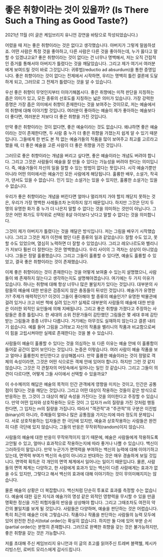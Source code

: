 # 좋은 취향이라는 것이 있을까? (Is There Such a Thing as Good Taste?)

2021년 11월
(이 글은 케임브리지 유니언 강연을 바탕으로 작성되었습니다.)

어렸을 때 저는 좋은 취향이라는 것은 없다고 생각했습니다. 아버지가 그렇게 말씀하셨죠. 어떤 사람은 특정 것을 좋아하고, 다른 사람은 다른 것을 좋아하는데, 누가 옳다고 말할 수 있겠냐고요? 좋은 취향이라는 것이 없다는 건 너무나 명백해서, 저는 오직 간접적인 증거를 통해서야 아버지가 틀렸다는 것을 깨달았습니다. 그리고 제가 여기서 여러분에게 보여드릴 것이 바로 그것입니다: 귀류법(reductio ad absurdum)을 통한 증명입니다. 좋은 취향이라는 것이 없다는 전제에서 시작하면, 우리는 명백히 틀린 결론에 도달하게 되고, 그러므로 그 전제가 틀렸다는 것을 알 수 있습니다.

우선 좋은 취향이 무엇인지부터 이야기해봅시다. 좋은 취향에는 미적 판단을 지칭하는 좁은 의미가 있고, 모든 종류의 선호도를 지칭하는 넓은 의미가 있습니다. 가장 강력한 증명은 가장 좁은 의미에서 취향이 존재한다는 것을 보여주는 것이므로, 저는 예술에서의 취향에 대해 이야기할 것입니다. 여러분이 좋아하는 예술이 제가 좋아하는 예술보다 더 좋다면, 여러분은 저보다 더 좋은 취향을 가진 것입니다.

만약 좋은 취향이라는 것이 없다면, 좋은 예술이라는 것도 없습니다. 왜냐하면 좋은 예술이라는 것이 존재한다면, 두 사람 중 누가 더 좋은 취향을 가졌는지 쉽게 알 수 있기 때문입니다. 그들에게 한 번도 본 적 없는 예술가들의 작품을 많이 보여주고 최고를 고르라고 했을 때, 더 좋은 예술을 고른 사람이 더 좋은 취향을 가진 것입니다.

그러므로 좋은 취향이라는 개념을 버리고 싶다면, 좋은 예술이라는 개념도 버려야 합니다. 그리고 그것은 사람들이 예술을 잘 만들 수 있다는 가능성을 버려야 한다는 의미입니다. 즉, 예술가들이 자신의 일을 잘할 수 있는 방법이 없다는 뜻입니다. 시각 예술가뿐만 아니라 어떤 의미에서든 예술가인 모든 사람에게 해당됩니다. 훌륭한 배우, 소설가, 작곡가, 댄서도 있을 수 없습니다. 인기 있는 소설가는 있을 수 있지만, 훌륭한 소설가는 있을 수 없습니다.

우리가 좋은 취향이라는 개념을 버린다면 얼마나 멀리까지 가야 할지 깨닫지 못하는 것은, 우리가 가장 명백한 사례들조차 논의하지 않기 때문입니다. 하지만 그것은 단지 두 명의 유명한 화가 중 누가 더 나은지 말할 수 없다는 것을 의미하는 것만이 아닙니다. 그것은 어떤 화가도 무작위로 선택된 8살 아이보다 낫다고 말할 수 없다는 것을 의미합니다.

그것이 제가 아버지가 틀렸다는 것을 깨달은 방식입니다. 저는 그림을 배우기 시작했습니다. 그리고 그것은 제가 이전에 했던 다른 종류의 일과 같았습니다: 잘할 수도 있고, 못할 수도 있었으며, 열심히 노력하면 더 잘할 수 있었습니다. 그리고 레오나르도와 벨리니가 저보다 훨씬 더 잘한다는 것은 명백했습니다. 우리 사이의 그 격차는 상상이 아니었습니다. 그들은 정말 훌륭했습니다. 그리고 그들이 훌륭할 수 있다면, 예술도 훌륭할 수 있었고, 결국 좋은 취향이라는 것이 존재했습니다.

이제 좋은 취향이라는 것이 존재한다는 것을 어떻게 보여줄 수 있는지 설명했으니, 사람들이 왜 존재하지 않는다고 생각하는지도 설명해야겠습니다. 여기에는 두 가지 이유가 있습니다. 하나는 취향에 대해 항상 너무나 많은 불일치가 있다는 것입니다. 대부분의 사람들의 예술에 대한 반응은 검증되지 않은 충동들이 뒤섞인 것입니다. 예술가가 유명한가? 주제가 매력적인가? 이것이 그들이 좋아해야 할 종류의 예술인가? 유명한 박물관에 걸려 있거나 크고 비싼 책에 실려 있는가? 실제로 대부분의 사람들의 예술에 대한 반응은 이러한 외적인 요인들에 의해 지배됩니다. 그리고 좋은 취향을 가졌다고 주장하는 사람들은 종종 틀립니다. 한 세대의 소위 전문가들이 감탄했던 그림들은 몇 세대 후에 감탄받는 그림들과 종종 너무나 다릅니다. 거기에는 아무것도 실재하지 않는다고 결론 내리기 쉽습니다. 예를 들어 그림을 그려보고 자신의 작품을 벨리니의 작품과 비교함으로써 이 힘을 고립시켜야만 실제로 존재한다는 것을 볼 수 있습니다.

사람들이 예술이 훌륭할 수 있다는 것을 의심하는 또 다른 이유는 예술 안에 이 훌륭함이 들어갈 공간이 없어 보인다는 것입니다. 논증은 이렇습니다. 여러 사람이 예술 작품을 보고 얼마나 훌륭한지 판단한다고 상상해봅시다. 만약 훌륭한 예술이라는 것이 정말로 객체의 속성이라면, 그것은 어떤 식으로든 객체 안에 있어야 합니다. 하지만 그런 것 같지 않습니다; 그것은 각 관찰자의 머릿속에서 일어나는 일인 것 같습니다. 그리고 그들이 의견이 다르다면, 어떻게 그들 사이에서 선택할 수 있을까요?

이 수수께끼의 해답은 예술의 목적이 인간 관객에게 영향을 미치는 것이고, 인간은 공통점이 많다는 것을 깨닫는 것입니다. 그리고 어떤 대상이 작용하는 것들이 같은 방식으로 반응하는 한, 그것이 그 대상이 해당 속성을 가진다는 것을 의미한다고 주장할 수 있습니다. 만약 어떤 입자와 상호작용하는 모든 것이 그 입자가 m의 질량을 가진 것처럼 행동한다면, 그 입자는 m의 질량을 가집니다. 따라서 "객관적"과 "주관적"의 구분은 이진법(binary)이 아니라, 주체들이 얼마나 많은 공통점을 가지는지에 따라 정도의 문제입니다. 서로 상호작용하는 입자들은 한 극단에 있지만, 예술과 상호작용하는 사람들은 완전히 다른 극단에 있지 않습니다; 그들의 반응은 무작위적(random)이지 않습니다.

사람들의 예술에 대한 반응이 무작위적이지 않기 때문에, 예술은 사람들에게 작용하도록 고안될 수 있고, 얼마나 효과적으로 작용하는지에 따라 좋거나 나쁠 수 있습니다. 백신이 그러하듯이 말입니다. 만약 누군가가 면역력을 부여하는 백신의 능력에 대해 이야기하고 있는데, 면역력 부여가 백신의 속성이 아니라고 반대하는 것은 매우 경솔하게 보일 것입니다. 면역력 획득은 각 개인의 면역 체계에서 일어나는 일이기 때문입니다. 물론, 사람들의 면역 체계는 다양하고, 한 사람에게 효과가 있는 백신이 다른 사람에게는 효과가 없을 수도 있지만, 그렇다고 해서 백신의 효과에 대해 이야기하는 것이 무의미해지지는 않습니다.

물론 예술의 상황은 더 복잡합니다. 백신처럼 단순히 투표로 효과를 측정할 수는 없습니다. 예술에 대한 깊은 지식과 예술가의 명성 같은 외적인 영향력을 무시할 수 있을 만큼 명확한 정신을 가진 피험자들의 반응을 상상해야 합니다. 그리고 그때조차도 여전히 약간의 불일치를 보게 될 것입니다. 사람들은 다양하며, 예술을 판단하는 것은 어렵습니다. 특히 최근의 예술은 더욱 그렇습니다. 작품이나 작품을 판단하는 사람들의 능력 모두에 있어 완전한 전순서(total order)는 확실히 없습니다. 하지만 둘 다에 있어 부분 순서(partial order)는 분명히 존재합니다. 그러므로 완벽한 취향을 갖는 것은 불가능하지만, 좋은 취향을 갖는 것은 가능합니다.

저를 초대해 주신 케임브리지 유니언과 이 글의 초고를 읽어주신 트레버 블랙웰, 제시카 리빙스턴, 로버트 모리스에게 감사드립니다.